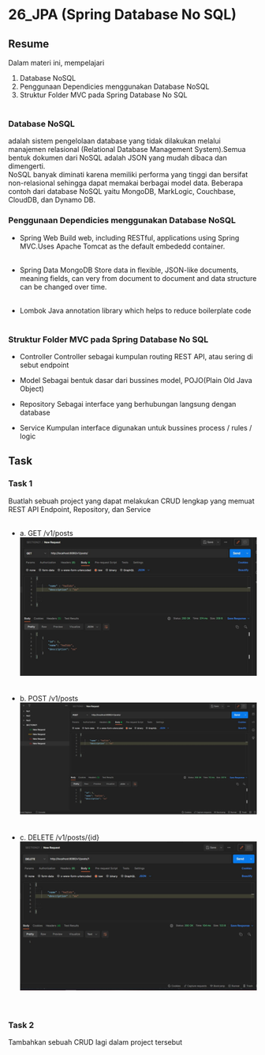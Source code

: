 # 26_JPA (Spring Database No SQL)

## Resume

Dalam materi ini, mempelajari <br />

1. Database NoSQL <br />
2. Penggunaan Dependicies menggunakan Database NoSQL <br />
3. Struktur Folder MVC pada Spring Database No SQL<br /><br />

### Database NoSQL

adalah sistem pengelolaan database yang tidak dilakukan melalui manajemen relasional (Relational Database Management System).Semua bentuk dokumen dari NoSQL adalah JSON yang mudah dibaca dan dimengerti.<br /> NoSQL banyak diminati karena memiliki performa yang tinggi dan bersifat non-relasional sehingga dapat memakai berbagai model data. Beberapa contoh dari database NoSQL yaitu MongoDB, MarkLogic, Couchbase, CloudDB, dan Dynamo DB.

### Penggunaan Dependicies menggunakan Database NoSQL

- Spring Web
  Build web, including RESTful, applications using Spring MVC.Uses Apache
  Tomcat as the default embededd container.<br /><br />

- Spring Data MongoDB
  Store data in flexible, JSON-like documents, meaning fields, can very from
  document to document and data structure can be changed over time.<br /><br />

- Lombok
  Java annotation library which helps to reduce boilerplate code<br /><br />

### Struktur Folder MVC pada Spring Database No SQL

- Controller
  Controller sebagai kumpulan routing REST API, atau sering di sebut endpoint

- Model
  Sebagai bentuk dasar dari bussines model, POJO(Plain Old Java Object)

- Repository
  Sebagai interface yang berhubungan langsung dengan database

- Service
  Kumpulan interface digunakan untuk bussines process / rules / logic

## Task

### Task 1

Buatlah sebuah project yang dapat
melakukan CRUD lengkap yang memuat REST API Endpoint, Repository, dan Service<br /><br />

- a. GET /v1/posts <br />
  ![CODE-JSON-NO-2](<https://github.com/hafidzencis/java_muhammad-hafidz-febriansyah/blob/master/22_Getting%20Started%20REST%20Spring%20Boot%20(MVC)/screenshot/GET.JPG>)<br /><br/><br />
- b. POST /v1/posts <br />
  ![CODE-JSON-NO-2](<https://github.com/hafidzencis/java_muhammad-hafidz-febriansyah/blob/master/22_Getting%20Started%20REST%20Spring%20Boot%20(MVC)/screenshot/POST.JPG>)<br /><br/><br />
- c. DELETE /v1/posts/{id} <br />
  ![CODE-JSON-NO-2](<https://github.com/hafidzencis/java_muhammad-hafidz-febriansyah/blob/master/22_Getting%20Started%20REST%20Spring%20Boot%20(MVC)/screenshot/DELETE.JPG>)<br /><br/><br />

### Task 2

Tambahkan sebuah CRUD lagi dalam project tersebut <br /><br />
